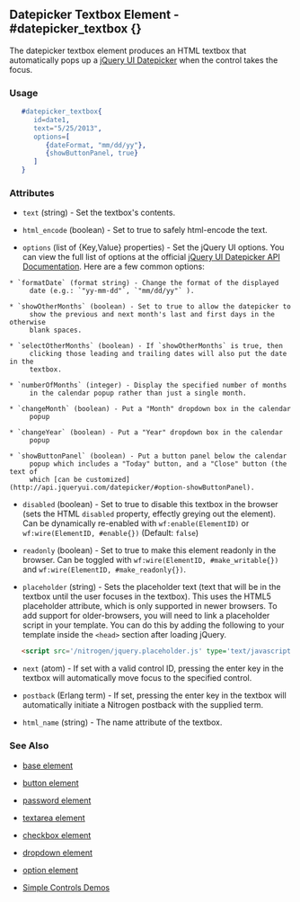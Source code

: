
## Datepicker Textbox Element - #datepicker_textbox {}

  The datepicker textbox element produces an HTML textbox that automatically
  pops up a [jQuery UI Datepicker](http://jqueryui.com/datepicker/) when the
  control takes the focus.

### Usage

```erlang
   #datepicker_textbox{
      id=date1,
      text="5/25/2013",
      options=[
         {dateFormat, "mm/dd/yy"},
         {showButtonPanel, true}
      ]
   }

```

### Attributes

   * `text` (string) - Set the textbox's contents.

   * `html_encode` (boolean) - Set to true to safely html-encode the text.

   * `options` (list of {Key,Value} properties) - Set the jQuery UI options. You can view the full
      list of options at the official [jQuery UI Datepicker API Documentation](http://api.jqueryui.com/datepicker/).
      Here are a few common options:

    * `formatDate` (format string) - Change the format of the displayed
         date (e.g.: `"yy-mm-dd"`, `"mm/dd/yy"` ).

    * `showOtherMonths` (boolean) - Set to true to allow the datepicker to
         show the previous and next month's last and first days in the otherwise
         blank spaces.

    * `selectOtherMonths` (boolean) - If `showOtherMonths` is true, then
         clicking those leading and trailing dates will also put the date in the
         textbox.

    * `numberOfMonths` (integer) - Display the specified number of months
         in the calendar popup rather than just a single month.

    * `changeMonth` (boolean) - Put a "Month" dropdown box in the calendar
         popup

    * `changeYear` (boolean) - Put a "Year" dropdown box in the calendar
         popup

    * `showButtonPanel` (boolean) - Put a button panel below the calendar
         popup which includes a "Today" button, and a "Close" button (the text of
         which [can be customized](http://api.jqueryui.com/datepicker/#option-showButtonPanel).

   * `disabled` (boolean) - Set to true to disable this textbox in the
      browser (sets the HTML `disabled` property, effectly greying out the
      element). Can be dynamically re-enabled with `wf:enable(ElementID)` or
      `wf:wire(ElementID, #enable{})` (Default: `false`)

   * `readonly` (boolean) - Set to true to make this element readonly in the
      browser. Can be toggled with `wf:wire(ElementID, #make_writable{})` and
      `wf:wire(ElementID, #make_readonly{})`.

   * `placeholder` (string) - Sets the placeholder text (text that will be
      in the textbox until the user focuses in the textbox). This uses the
      HTML5 placeholder attribute, which is only supported in newer browsers.
      To add support for older-browsers, you will need to link a placeholder
      script in your template. You can do this by adding the following to your
      template inside the `<head>` section after loading jQuery. 

```html
   <script src='/nitrogen/jquery.placeholder.js' type='text/javascript'></script>

```

   * `next` (atom) - If set with a valid control ID, pressing the enter key
      in the textbox will automatically move focus to the specified control.

   * `postback` (Erlang term) - If set, pressing the enter key in the
      textbox will automatically initiate a Nitrogen postback with the supplied
      term.

   * `html_name` (string) - The name attribute of the textbox.

### See Also

 *  [base element](element_base.md)

 *  [button element](./button.html)

 *  [password element](./password.html)

 *  [textarea element](./textarea.html)

 *  [checkbox element](./checkbox.html)

 *  [dropdown element](./dropdown.html)

 *  [option element](./option.html)

 *  [Simple Controls Demos](http://nitrogenproject.com/demos/simplecontrols)
 
